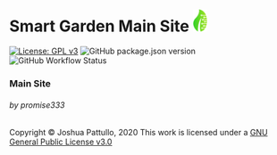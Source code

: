 # Smart Garden Main Site <img src="./res/logo_small.png" alt="drawing" width="25"/>
[![License: GPL v3](https://img.shields.io/badge/License-GPLv3-blue.svg?style=flat-square)](https://www.gnu.org/licenses/gpl-3.0)
![GitHub package.json version](https://img.shields.io/github/package-json/v/promise333-smart-garden/Site?style=flat-square)
![GitHub Workflow Status](https://img.shields.io/github/workflow/status/promise333-smart-garden/Site/main?style=flat-square)
### Main Site
###### by promise333

Copyright © Joshua Pattullo, 2020
This work is licensed under a <a rel="license" href="http://creativecommons.org/licenses/by-sa/4.0/">GNU General Public License v3.0</a>
